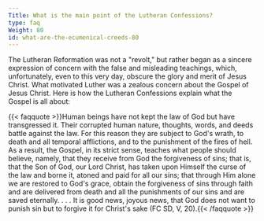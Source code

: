 ```yaml
---
Title: What is the main point of the Lutheran Confessions?
type: faq
Weight: 80
id: what-are-the-ecumenical-creeds-80
---
```


The Lutheran Reformation was not a "revolt," but rather began as a sincere expression of concern with the false and misleading teachings, which, unfortunately, even to this very day, obscure the glory and merit of Jesus Christ. What motivated Luther was a zealous concern about the Gospel of Jesus Christ. Here is how the Lutheran Confessions explain what the Gospel is all about:

{{< faqquote >}}Human beings have not kept the law of God but have transgressed it. Their corrupted human nature, thoughts, words, and deeds battle against the law. For this reason they are subject to God's wrath, to death and all temporal afflictions, and to the punishment of the fires of hell. As a result, the Gospel, in its strict sense, teaches what people should believe, namely, that they receive from God the forgiveness of sins; that is, that the Son of God, our Lord Christ, has taken upon Himself the curse of the law and borne it, atoned and paid for all our sins; that through Him alone we are restored to God's grace, obtain the forgiveness of sins through faith and are delivered from death and all the punishments of our sins and are saved eternally. . . . It is good news, joyous news, that God does not want to punish sin but to forgive it for Christ's sake (FC SD, V, 20).{{< /faqquote >}}


&nbsp;
